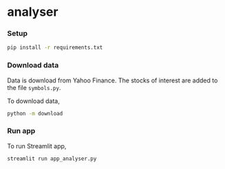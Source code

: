 # analyser

### Setup
```bash
pip install -r requirements.txt
```

### Download data
Data is download from Yahoo Finance. The stocks of interest are added to the file `symbols.py`.

To download data,
```bash
python -m download
```

### Run app
To run Streamlit app,
```bash
streamlit run app_analyser.py
```

<!-- <details><summary>Example</summary>
<p>

```python
def f(x):
    return 2 * x
```

</p>
</details> -->
